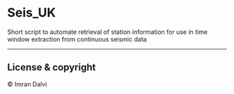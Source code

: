 # Seis_UK

Short script to automate retrieval of station information for use in time window extraction from continuous seismic data

---

## License & copyright

© Imran Dalvi
